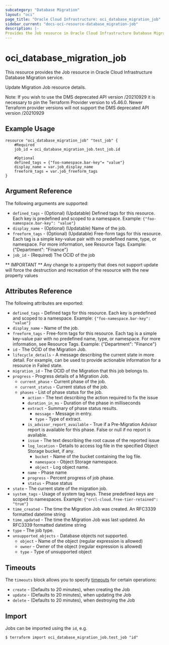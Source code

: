 ```yaml
---
subcategory: "Database Migration"
layout: "oci"
page_title: "Oracle Cloud Infrastructure: oci_database_migration_job"
sidebar_current: "docs-oci-resource-database_migration-job"
description: |-
Provides the Job resource in Oracle Cloud Infrastructure Database Migration service
---
```


# oci_database_migration_job
This resource provides the Job resource in Oracle Cloud Infrastructure Database Migration service.

Update Migration Job resource details.

Note: If you wish to use the DMS deprecated API version /20210929 it is necessary to pin the Terraform Provider version to v5.46.0. Newer Terraform provider versions will not support the DMS deprecated API version /20210929

## Example Usage

```hcl
resource "oci_database_migration_job" "test_job" {
	#Required
	job_id = oci_database_migration_job.test_job.id

	#Optional
	defined_tags = {"foo-namespace.bar-key"= "value"}
	display_name = var.job_display_name
	freeform_tags = var.job_freeform_tags
}
```

## Argument Reference

The following arguments are supported:

* `defined_tags` - (Optional) (Updatable) Defined tags for this resource. Each key is predefined and scoped to a namespace. Example: `{"foo-namespace.bar-key": "value"}`
* `display_name` - (Optional) (Updatable) Name of the job.
* `freeform_tags` - (Optional) (Updatable) Free-form tags for this resource. Each tag is a simple key-value pair with no predefined name, type, or namespace.  For more information, see Resource Tags. Example: {"Department": "Finance"}
* `job_id` - (Required) The OCID of the job


** IMPORTANT **
Any change to a property that does not support update will force the destruction and recreation of the resource with the new property values

## Attributes Reference

The following attributes are exported:

* `defined_tags` - Defined tags for this resource. Each key is predefined and scoped to a namespace. Example: `{"foo-namespace.bar-key": "value"}`
* `display_name` - Name of the job.
* `freeform_tags` - Free-form tags for this resource. Each tag is a simple key-value pair with no predefined name, type, or namespace.  For more information, see Resource Tags. Example: {"Department": "Finance"}
* `id` - The OCID of the Migration Job.
* `lifecycle_details` - A message describing the current state in more detail. For example, can be used to provide actionable information for a resource in Failed state.
* `migration_id` - The OCID of the Migration that this job belongs to.
* `progress` - Progress details of a Migration Job.
	* `current_phase` - Current phase of the job.
	* `current_status` - Current status of the job.
	* `phases` - List of phase status for the job.
		* `action` - The text describing the action required to fix the issue
		* `duration_in_ms` - Duration of the phase in milliseconds
		* `extract` - Summary of phase status results.
			* `message` - Message in entry.
			* `type` - Type of extract.
		* `is_advisor_report_available` - True if a Pre-Migration Advisor report is available for this phase. False or null if no report is available.
		* `issue` - The text describing the root cause of the reported issue
		* `log_location` - Details to access log file in the specified Object Storage bucket, if any.
			* `bucket` - Name of the bucket containing the log file.
			* `namespace` - Object Storage namespace.
			* `object` - Log object name.
		* `name` - Phase name
		* `progress` - Percent progress of job phase.
		* `status` - Phase status
* `state` - The current state of the migration job.
* `system_tags` - Usage of system tag keys. These predefined keys are scoped to namespaces. Example: `{"orcl-cloud.free-tier-retained": "true"}`
* `time_created` - The time the Migration Job was created. An RFC3339 formatted datetime string
* `time_updated` - The time the Migration Job was last updated. An RFC3339 formatted datetime string
* `type` - The job type.
* `unsupported_objects` - Database objects not supported.
	* `object` - Name of the object (regular expression is allowed)
	* `owner` - Owner of the object (regular expression is allowed)
	* `type` - Type of unsupported object

## Timeouts

The `timeouts` block allows you to specify [timeouts](https://registry.terraform.io/providers/oracle/oci/latest/docs/guides/changing_timeouts) for certain operations:
* `create` - (Defaults to 20 minutes), when creating the Job
* `update` - (Defaults to 20 minutes), when updating the Job
* `delete` - (Defaults to 20 minutes), when destroying the Job


## Import

Jobs can be imported using the `id`, e.g.

```
$ terraform import oci_database_migration_job.test_job "id"
```
